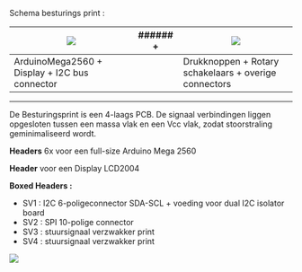 
Schema besturings print :

<a href= "https://github.com/costonisp/Meetzender/blob/master/documentation/besturing_print/DisplayArduinoMega1.pdf"><img src= "https://github.com/costonisp/Meetzender/blob/master/documentation/besturing_print/DisplayArduinoMega1TN.jpg"></a> | ###### + | <a href= "https://github.com/costonisp/Meetzender/blob/master/documentation/besturing_print/DisplayArduinoMega2.pdf"><img src= "https://github.com/costonisp/Meetzender/blob/master/documentation/besturing_print/DisplayArduinoMega2TN.jpg" ></a>
--------------------------------------------- | --- |  --------------------------------------------
ArduinoMega2560 + Display + I2C bus connector |  | Drukknoppen + Rotary schakelaars + overige connectors
<hr>
De Besturingsprint is een 4-laags PCB. 
De signaal verbindingen liggen opgesloten tussen een massa vlak en een Vcc vlak, zodat stoorstraling geminimaliseerd wordt.

**Headers** 6x voor een full-size Arduino Mega 2560

**Header** voor een Display LCD2004

**Boxed Headers :**
<ul>
  <li> SV1 : I2C 6-poligeconnector SDA-SCL + voeding voor dual I2C isolator board  </li>
  <li> SV2 : SPI 10-polige connector </li>
  <li> SV3 : stuursignaal verzwakker print </li>
  <li> SV4 : stuursignaal verzwakker print </li>
</ul>
<img src="https://github.com/costonisp/Meetzender/blob/master/documentation/besturing_print/Dot.jpg">

